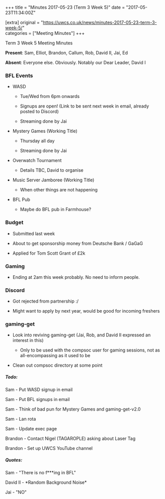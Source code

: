 +++
title = "Minutes 2017-05-23 (Term 3 Week 5)"
date = "2017-05-23T11:34:00Z"

[extra]
original = "https://uwcs.co.uk/news/minutes-2017-05-23-term-3-week-5/"    
categories = ["Meeting Minutes"]
+++

<p>Term 3 Week 5 Meeting Minutes</p>

<!-- more -->

**Present**: Sam, Elliot, Brandon, Callum, Rob, David II, Jai, Ed

**Absent**: Everyone else. Obviously. Notably our Dear Leader, David I

  

### BFL Events

  - WASD

    - Tue/Wed from 6pm onwards

    - Signups are open\! (Link to be sent next week in email, already posted to Discord)

    - Streaming done by Jai

  - Mystery Games (Working Title)

    - Thursday all day

    - Streaming done by Jai

  - Overwatch Tournament

    - Details TBC, David to organise

  - Music Server Jamboree (Working Title)

    - When other things are not happening

  - BFL Pub

    - Maybe do BFL pub in Farmhouse?

### Budget

  - Submitted last week

  - About to get sponsorship money from Deutsche Bank / GaGaG

  - Applied for Tom Scott Grant of £2k

### Gaming

  - Ending at 2am this week probably. No need to inform people.

### Discord

  - Got rejected from partnership :/

  - Might want to apply by next year, would be good for incoming freshers

### gaming-get

  - Look into reviving gaming-get (Jai, Rob, and David II expressed an interest in this)

    - Only to be used with the compsoc user for gaming sessions, not as all-encompassing as it used to be

  - Clean out compsoc directory at some point

  

##### **Todo**:

Sam - Put WASD signup in email

Sam - Put BFL signups in email

Sam - Think of bad pun for Mystery Games and gaming-get-v2.0

Sam - Lan rota

Sam - Update exec page

Brandon - Contact Nigel (TAGAROPLE) asking about Laser Tag

Brandon - Set up UWCS YouTube channel

  

##### **Quotes**:

Sam - "There is no f\*\*\*ing in BFL"

David II - \*Random Background Noise\*

Jai - "NO"

